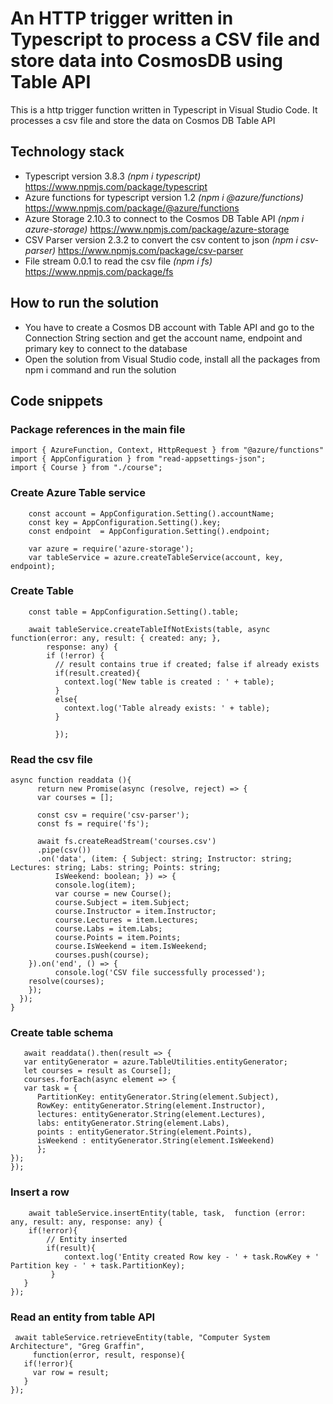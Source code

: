 # An HTTP trigger written in Typescript to process a CSV file and store data into CosmosDB using Table API 

This is a http trigger function written in Typescript in Visual Studio Code. It processes a csv file and store the data on Cosmos DB Table API

## Technology stack  
* Typescript version 3.8.3 *(npm i typescript)* https://www.npmjs.com/package/typescript 
* Azure functions for typescript version 1.2 *(npm i @azure/functions)* https://www.npmjs.com/package/@azure/functions 
* Azure Storage 2.10.3 to connect to the Cosmos DB Table API *(npm i azure-storage)* https://www.npmjs.com/package/azure-storage
* CSV Parser version 2.3.2 to convert the csv content to json *(npm i csv-parser)* https://www.npmjs.com/package/csv-parser
* File stream 0.0.1 to read the csv file *(npm i fs)* https://www.npmjs.com/package/fs

## How to run the solution
 * You have to create a Cosmos DB account with Table API and go to the Connection String section and get the account name, endpoint and primary key to connect to the database
 * Open the solution from Visual Studio code, install all the packages from npm i command and run the solution

## Code snippets
### Package references in the main file
```
import { AzureFunction, Context, HttpRequest } from "@azure/functions"
import { AppConfiguration } from "read-appsettings-json";
import { Course } from "./course";
```

### Create Azure Table service
```
    const account = AppConfiguration.Setting().accountName;
    const key = AppConfiguration.Setting().key;
    const endpoint  = AppConfiguration.Setting().endpoint;

    var azure = require('azure-storage');
    var tableService = azure.createTableService(account, key, endpoint);
```

### Create Table
```
    const table = AppConfiguration.Setting().table;

    await tableService.createTableIfNotExists(table, async function(error: any, result: { created: any; }, 
        response: any) {
        if (!error) {
          // result contains true if created; false if already exists
          if(result.created){
            context.log('New table is created : ' + table);
          }
          else{
            context.log('Table already exists: ' + table);
          }
        
          });
  ```
  
  ### Read the csv file
  ```
  async function readdata (){
        return new Promise(async (resolve, reject) => {
        var courses = [];

        const csv = require('csv-parser');
        const fs = require('fs');
    
        await fs.createReadStream('courses.csv')
        .pipe(csv())
        .on('data', (item: { Subject: string; Instructor: string; Lectures: string; Labs: string; Points: string;
            IsWeekend: boolean; }) => {
            console.log(item);
            var course = new Course();
            course.Subject = item.Subject;
            course.Instructor = item.Instructor;
            course.Lectures = item.Lectures;
            course.Labs = item.Labs;
            course.Points = item.Points;
            course.IsWeekend = item.IsWeekend;
            courses.push(course);
      }).on('end', () => {
            console.log('CSV file successfully processed');
      resolve(courses);
      });
    });
}
  ```
  
  ### Create table schema
  ```
     await readdata().then(result => {
     var entityGenerator = azure.TableUtilities.entityGenerator;
     let courses = result as Course[];
     courses.forEach(async element => {
     var task = {
        PartitionKey: entityGenerator.String(element.Subject),
        RowKey: entityGenerator.String(element.Instructor),
        lectures: entityGenerator.String(element.Lectures),
        labs: entityGenerator.String(element.Labs),
        points : entityGenerator.String(element.Points),
        isWeekend : entityGenerator.String(element.IsWeekend)
        };
 });
});
  ```
  
### Insert a row
```
    await tableService.insertEntity(table, task,  function (error: any, result: any, response: any) {
    if(!error){
        // Entity inserted
        if(result){
            context.log('Entity created Row key - ' + task.RowKey + ' Partition key - ' + task.PartitionKey);
         }
   }
});
 ```
 
 ### Read an entity from table API
 ```
  await tableService.retrieveEntity(table, "Computer System Architecture", "Greg Graffin", 
      function(error, result, response){
    if(!error){
      var row = result;
    }
});
 ```
